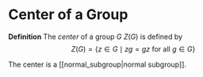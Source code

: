 # Center of a Group
**Definition** The *center* of a group $G$ $Z(G)$ is defined by
$$ Z(G) = \{z \in G \mid zg = gz \text{ for all } g \in G\} $$

The center is a [[normal_subgroup|normal subgroup]].